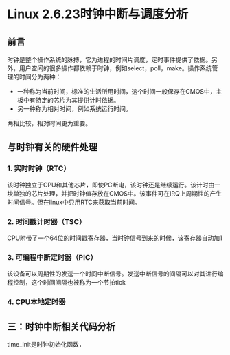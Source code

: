 # Linux 2.6.23时钟中断与调度分析

## 前言
时钟是整个操作系统的脉搏，它为进程的时间片调度，定时事件提供了依据。另外，用户空间的很多操作都依赖于时钟，例如select，poll，make。操作系统管理的时间分为两种：
* 一种称为当前时间，标准的生活所用时间，这个时间一般保存在CMOS中，主板中有特定的芯片为其提供计时依据。
* 另一种称为相对时间，例如系统运行时间。

两相比较，相对时间更为重要。

## 与时钟有关的硬件处理
### 1. 实时时钟（RTC）
该时钟独立于CPU和其他芯片，即使PC断电，该时钟还是继续运行。该计时由一块单独的芯片处理，并把时钟值存放在CMOS中。该事件可在IRQ上周期性的产生时间信号。但在linux中只用RTC来获取当前时间。

### 2. 时间戳计时器（TSC）
CPU附带了一个64位的时间戳寄存器，当时钟信号到来的时候，该寄存器自动加1

### 3. 可编程中断定时器（PIC）
该设备可以周期性的发送一个时间中断信号。发送中断信号的间隔可以对其进行编程控制，这个时间间隔也被称为一个节拍tick

### 4. CPU本地定时器


## 三：时钟中断相关代码分析
time_init是时钟初始化函数，
